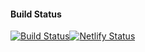 #### Build Status

[![Build Status](https://travis-ci.org/onocs/onocs.github.io.svg?branch=dev)](https://travis-ci.org/onocs/onocs.github.io)[![Netlify Status](https://api.netlify.com/api/v1/badges/b623e2e3-bf34-473f-8d4f-cff7dcd15851/deploy-status)](https://app.netlify.com/sites/onocs/deploys)
